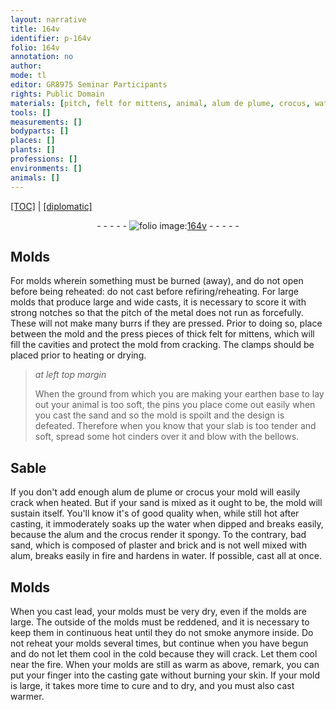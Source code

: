 ```yaml
---
layout: narrative
title: 164v
identifier: p-164v
folio: 164v
annotation: no
author:
mode: tl
editor: GR8975 Seminar Participants
rights: Public Domain
materials: [pitch, felt for mittens, animal, alum de plume, crocus, water, alum, plaster, brick, lead]
tools: []
measurements: []
bodyparts: []
places: []
plants: []
professions: []
environments: []
animals: []
---
```


<p><a href="{{ site.baseurl }}/translation/">[TOC]</a> | <a href="{{ site.baseurl }}/_texts/p-164v_tc.md/">[diplomatic]</a></p><div class="folio" align="center">- - - - - <a href="http://gallica.bnf.fr/ark:/12148/btv1b10500001g/f334.item" target="_blank"><img src="https://cu-mkp.github.io/2017-workshop-edition/assets/photo-icon.png" alt="folio image: " style="display:inline-block; margin-bottom:-3px;"/>164v</a> - - - - - </div>  
  

## Molds

 
 For molds wherein something must be burned (away), and do not open before being reheated: do not cast before refiring/reheating. For large molds that produce large and wide casts, it is necessary to score it with strong notches so that the <span class="m">pitch</span> of the metal does not run as forcefully. These will not make many burrs if they are pressed. Prior to doing so, place between the mold and the press pieces of thick <span class="m">felt for mittens</span>, which will fill the cavities and protect the mold from cracking. The clamps should be placed prior to heating or drying.
 
> *at left top margin*
> 
> 
>   When the ground from which you are making your earthen base to lay out your <span class="m">animal</span> is too soft, the pins you place come out easily when you cast the sand and so the mold is spoilt and the design is defeated. Therefore when you know that your slab is too tender and soft, spread some hot cinders over it and blow with the bellows.
 
 
  

## Sable

 
 If you don't add enough <span class="m">alum de plume</span> or <span class="m">crocus</span> <span class="sup">your mold</span> will easily crack when heated. But if your <span class="sup">sand</span> is mixed as it ought to be, <span class="sup">the mold</span> will sustain itself. You'll know it's of good quality when, while still hot after casting, it immoderately soaks up the <span class="m">water</span> when dipped and breaks easily, because the <span class="m">alum</span> and the <span class="m">crocus</span> render it spongy. To the contrary, bad sand, which is composed of <span class="m">plaster</span> and <span class="m">brick</span> and is not well mixed with <span class="m">alum</span>, breaks easily in fire and hardens in <span class="m">water</span>. If possible, cast all at once.
 
 
  

## Molds

 
 When you cast <span class="m">lead</span>, your molds must be very dry, even if the molds are large. The outside of the molds must be reddened, and it is necessary to keep them in continuous heat until they do not smoke anymore inside. Do not reheat your molds several times, but continue when you have begun and do not let them cool in the cold because they will crack. Let them cool near the fire. When your molds are still as warm as above, remark, you can put your finger into the casting gate without burning your skin. If your mold is large, it takes more time to cure and to dry, and you must also cast warmer.
 
